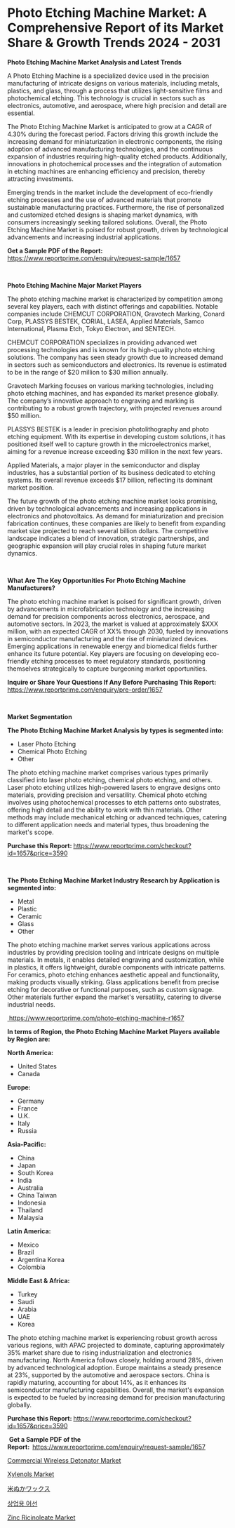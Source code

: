<p><h1>Photo Etching Machine Market: A Comprehensive Report of its Market Share & Growth Trends 2024 - 2031</h1></p><p><strong>Photo Etching Machine Market Analysis and Latest Trends</strong></p>
<p><p>A Photo Etching Machine is a specialized device used in the precision manufacturing of intricate designs on various materials, including metals, plastics, and glass, through a process that utilizes light-sensitive films and photochemical etching. This technology is crucial in sectors such as electronics, automotive, and aerospace, where high precision and detail are essential.</p><p>The Photo Etching Machine Market is anticipated to grow at a CAGR of 4.30% during the forecast period. Factors driving this growth include the increasing demand for miniaturization in electronic components, the rising adoption of advanced manufacturing technologies, and the continuous expansion of industries requiring high-quality etched products. Additionally, innovations in photochemical processes and the integration of automation in etching machines are enhancing efficiency and precision, thereby attracting investments.</p><p>Emerging trends in the market include the development of eco-friendly etching processes and the use of advanced materials that promote sustainable manufacturing practices. Furthermore, the rise of personalized and customized etched designs is shaping market dynamics, with consumers increasingly seeking tailored solutions. Overall, the Photo Etching Machine Market is poised for robust growth, driven by technological advancements and increasing industrial applications.</p></p>
<p><strong>Get a Sample PDF of the Report:&nbsp;</strong> <a href="https://www.reportprime.com/enquiry/request-sample/1657">https://www.reportprime.com/enquiry/request-sample/1657</a></p>
<p>&nbsp;</p>
<p><strong>Photo Etching Machine Major Market Players</strong></p>
<p><p>The photo etching machine market is characterized by competition among several key players, each with distinct offerings and capabilities. Notable companies include CHEMCUT CORPORATION, Gravotech Marking, Conard Corp, PLASSYS BESTEK, CORIAL, LASEA, Applied Materials, Samco International, Plasma Etch, Tokyo Electron, and SENTECH.</p><p>CHEMCUT CORPORATION specializes in providing advanced wet processing technologies and is known for its high-quality photo etching solutions. The company has seen steady growth due to increased demand in sectors such as semiconductors and electronics. Its revenue is estimated to be in the range of $20 million to $30 million annually.</p><p>Gravotech Marking focuses on various marking technologies, including photo etching machines, and has expanded its market presence globally. The company’s innovative approach to engraving and marking is contributing to a robust growth trajectory, with projected revenues around $50 million.</p><p>PLASSYS BESTEK is a leader in precision photolithography and photo etching equipment. With its expertise in developing custom solutions, it has positioned itself well to capture growth in the microelectronics market, aiming for a revenue increase exceeding $30 million in the next few years.</p><p>Applied Materials, a major player in the semiconductor and display industries, has a substantial portion of its business dedicated to etching systems. Its overall revenue exceeds $17 billion, reflecting its dominant market position.</p><p>The future growth of the photo etching machine market looks promising, driven by technological advancements and increasing applications in electronics and photovoltaics. As demand for miniaturization and precision fabrication continues, these companies are likely to benefit from expanding market size projected to reach several billion dollars. The competitive landscape indicates a blend of innovation, strategic partnerships, and geographic expansion will play crucial roles in shaping future market dynamics.</p></p>
<p>&nbsp;</p>
<p><strong>What Are The Key Opportunities For Photo Etching Machine Manufacturers?</strong></p>
<p><p>The photo etching machine market is poised for significant growth, driven by advancements in microfabrication technology and the increasing demand for precision components across electronics, aerospace, and automotive sectors. In 2023, the market is valued at approximately $XXX million, with an expected CAGR of XX% through 2030, fueled by innovations in semiconductor manufacturing and the rise of miniaturized devices. Emerging applications in renewable energy and biomedical fields further enhance its future potential. Key players are focusing on developing eco-friendly etching processes to meet regulatory standards, positioning themselves strategically to capture burgeoning market opportunities.</p></p>
<p><strong>Inquire or Share Your Questions If Any Before Purchasing This Report:</strong> <a href="https://www.reportprime.com/enquiry/pre-order/1657">https://www.reportprime.com/enquiry/pre-order/1657</a></p>
<p>&nbsp;</p>
<p><strong>Market Segmentation</strong></p>
<p><strong>The Photo Etching Machine Market Analysis by types is segmented into:</strong></p>
<p><ul><li>Laser Photo Etching</li><li>Chemical Photo Etching</li><li>Other</li></ul></p>
<p><p>The photo etching machine market comprises various types primarily classified into laser photo etching, chemical photo etching, and others. Laser photo etching utilizes high-powered lasers to engrave designs onto materials, providing precision and versatility. Chemical photo etching involves using photochemical processes to etch patterns onto substrates, offering high detail and the ability to work with thin materials. Other methods may include mechanical etching or advanced techniques, catering to different application needs and material types, thus broadening the market's scope.</p></p>
<p><strong>Purchase this Report:&nbsp;</strong><a href="https://www.reportprime.com/checkout?id=1657&price=3590">https://www.reportprime.com/checkout?id=1657&price=3590</a></p>
<p>&nbsp;</p>
<p><strong>The Photo Etching Machine Market Industry Research by Application is segmented into:</strong></p>
<p><ul><li>Metal</li><li>Plastic</li><li>Ceramic</li><li>Glass</li><li>Other</li></ul></p>
<p><p>The photo etching machine market serves various applications across industries by providing precision tooling and intricate designs on multiple materials. In metals, it enables detailed engraving and customization, while in plastics, it offers lightweight, durable components with intricate patterns. For ceramics, photo etching enhances aesthetic appeal and functionality, making products visually striking. Glass applications benefit from precise etching for decorative or functional purposes, such as custom signage. Other materials further expand the market's versatility, catering to diverse industrial needs.</p></p>
<p><a href="https://www.reportprime.com/photo-etching-machine-r1657">&nbsp;https://www.reportprime.com/photo-etching-machine-r1657</a></p>
<p><strong>In terms of Region, the Photo Etching Machine Market Players available by Region are:</strong></p>
<p>
    <p> <strong> North America: </strong>
        <ul>
            <li>United States</li>
            <li>Canada</li>
        </ul>
        </p> 
    <p> <strong> Europe: </strong>
        <ul>
            <li>Germany</li>
            <li>France</li>
            <li>U.K.</li>
            <li>Italy</li>
            <li>Russia</li>
        </ul>
        </p> 
    <p> <strong> Asia-Pacific: </strong>
        <ul>
            <li>China</li>
            <li>Japan</li>
            <li>South Korea</li>
            <li>India</li>
            <li>Australia</li>
            <li>China Taiwan</li>
            <li>Indonesia</li>
            <li>Thailand</li>
            <li>Malaysia</li>
        </ul>
        </p> 
    <p> <strong> Latin America: </strong>
        <ul>
            <li>Mexico</li>
            <li>Brazil</li>
            <li>Argentina Korea</li>
            <li>Colombia</li>
        </ul>
        </p> 
    <p> <strong> Middle East & Africa: </strong>
        <ul>
            <li>Turkey</li>
            <li>Saudi</li>
            <li>Arabia</li>
            <li>UAE</li>
            <li>Korea</li>
        </ul>
    </p>
    </p>
<p><p>The photo etching machine market is experiencing robust growth across various regions, with APAC projected to dominate, capturing approximately 35% market share due to rising industrialization and electronics manufacturing. North America follows closely, holding around 28%, driven by advanced technological adoption. Europe maintains a steady presence at 23%, supported by the automotive and aerospace sectors. China is rapidly maturing, accounting for about 14%, as it enhances its semiconductor manufacturing capabilities. Overall, the market's expansion is expected to be fueled by increasing demand for precision manufacturing globally.</p></p>
<p><strong>Purchase this Report: </strong><a href="https://www.reportprime.com/checkout?id=1657&price=3590">https://www.reportprime.com/checkout?id=1657&price=3590</a></p>
<p>&nbsp;<strong>Get a Sample PDF of the Report:&nbsp;&nbsp;</strong><a href="https://www.reportprime.com/enquiry/request-sample/1657">https://www.reportprime.com/enquiry/request-sample/1657</a></p>
<p><strong></strong></p>
<p><p><a href="https://medium.com/@raap8632472024/strategic-market-insights-into-the-global-commercial-wireless-detonator-market-2024-2031-b3988382b10c">Commercial Wireless Detonator Market</a></p><p><a href="https://www.linkedin.com/pulse/xylenols-industry-analysis-report-its-market-size-share-trends-ldbhc?trackingId=lFLlMaI5QomDY8TYx7H9XA%3D%3D">Xylenols Market</a></p><p><a href="https://medium.com/@henriettemills1/%E7%B1%B3%E3%81%AC%E3%81%8B%E3%83%AF%E3%83%83%E3%82%AF%E3%82%B9%E5%B8%82%E5%A0%B4-%E3%82%B0%E3%83%AD%E3%83%BC%E3%83%90%E3%83%AB%E5%B8%82%E5%A0%B4%E5%8B%95%E5%90%91%E3%81%8A%E3%82%88%E3%81%B3%E5%A3%B2%E4%B8%8A%E3%83%88%E3%83%AC%E3%83%B3%E3%83%89-2024%E5%B9%B4%E3%81%8B%E3%82%892031%E5%B9%B4%E3%81%BE%E3%81%A7-ce1683b0d6ef">米ぬかワックス</a></p><p><a href="https://medium.com/@kacrimipp/%EC%83%81%EC%97%85-%EC%96%B4%EC%84%A0-%EC%8B%9C%EC%9E%A5-%EB%B3%B4%EA%B3%A0%EC%84%9C-%EC%A0%9C%ED%92%88-%EC%9C%A0%ED%98%95-%EC%96%B4%EC%97%85-%ED%8A%B8%EB%A1%A4%EB%9F%AC-%EC%B0%B8%EC%B9%98-%EB%A1%B1%EB%9D%BC%EC%9D%B8%EC%96%B4-%EB%A0%88%EB%93%9C%EA%B1%B0-%EC%B5%9C%EC%A2%85-%EC%9A%A9%EB%8F%84-%EC%8B%AC%ED%95%B4-%ED%95%B4%EC%96%91-%EB%B0%8F-%EC%A7%80%EC%97%AD-2024-2031-ba996f39405b">상업용 어선</a></p><p><a href="https://www.linkedin.com/pulse/role-zinc-ricinoleate-market-applications-deodorantssoapssanitizersothers-gxcfc?trackingId=FAGWeoIWREuoEmV%2F4jUQCg%3D%3D">Zinc Ricinoleate Market</a></p></p>